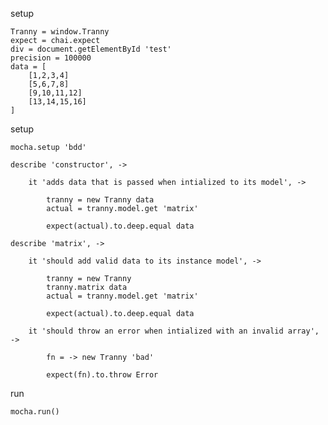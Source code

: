 setup

	Tranny = window.Tranny
	expect = chai.expect
	div = document.getElementById 'test'
	precision = 100000
	data = [
		[1,2,3,4]
		[5,6,7,8]
		[9,10,11,12]
		[13,14,15,16]
	]

setup

	mocha.setup 'bdd'

	describe 'constructor', ->

		it 'adds data that is passed when intialized to its model', ->

			tranny = new Tranny data
			actual = tranny.model.get 'matrix'

			expect(actual).to.deep.equal data

	describe 'matrix', ->

		it 'should add valid data to its instance model', ->

			tranny = new Tranny
			tranny.matrix data
			actual = tranny.model.get 'matrix'

			expect(actual).to.deep.equal data

		it 'should throw an error when intialized with an invalid array', ->

			fn = -> new Tranny 'bad'

			expect(fn).to.throw Error

run

	mocha.run()